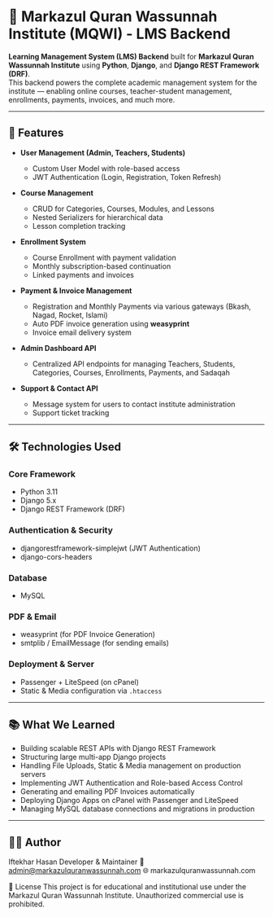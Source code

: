 # 📘 Markazul Quran Wassunnah Institute (MQWI) - LMS Backend

**Learning Management System (LMS) Backend** built for **Markazul Quran Wassunnah Institute** using **Python**, **Django**, and **Django REST Framework (DRF)**.  
This backend powers the complete academic management system for the institute — enabling online courses, teacher-student management, enrollments, payments, invoices, and much more.

---

## 🚀 Features

- **User Management (Admin, Teachers, Students)**  
  - Custom User Model with role-based access  
  - JWT Authentication (Login, Registration, Token Refresh)  

- **Course Management**  
  - CRUD for Categories, Courses, Modules, and Lessons  
  - Nested Serializers for hierarchical data  
  - Lesson completion tracking  

- **Enrollment System**  
  - Course Enrollment with payment validation  
  - Monthly subscription-based continuation  
  - Linked payments and invoices  

- **Payment & Invoice Management**  
  - Registration and Monthly Payments via various gateways (Bkash, Nagad, Rocket, Islami)  
  - Auto PDF invoice generation using **weasyprint**  
  - Invoice email delivery system  

- **Admin Dashboard API**  
  - Centralized API endpoints for managing Teachers, Students, Categories, Courses, Enrollments, Payments, and Sadaqah  

- **Support & Contact API**  
  - Message system for users to contact institute administration  
  - Support ticket tracking  

---

## 🛠️ Technologies Used

### **Core Framework**
- Python 3.11
- Django 5.x
- Django REST Framework (DRF)

### **Authentication & Security**
- djangorestframework-simplejwt (JWT Authentication)
- django-cors-headers

### **Database**
- MySQL

### **PDF & Email**
- weasyprint (for PDF Invoice Generation)
- smtplib / EmailMessage (for sending emails)

### **Deployment & Server**
- Passenger + LiteSpeed (on cPanel)
- Static & Media configuration via `.htaccess`

---

## 📚 What We Learned
- Building scalable REST APIs with Django REST Framework
- Structuring large multi-app Django projects
- Handling File Uploads, Static & Media management on production servers
- Implementing JWT Authentication and Role-based Access Control
- Generating and emailing PDF Invoices automatically
- Deploying Django Apps on cPanel with Passenger and LiteSpeed
- Managing MySQL database connections and migrations in production

---

## 👨‍💻 Author
Iftekhar Hasan
Developer & Maintainer
📧 admin@markazulquranwassunnah.com
🌐 markazulquranwassunnah.com

📝 License
This project is for educational and institutional use under the Markazul Quran Wassunnah Institute.
Unauthorized commercial use is prohibited.
